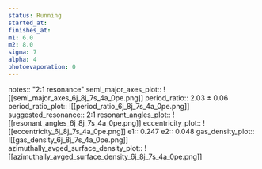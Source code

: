 ```yaml
---
status: Running
started_at:
finishes_at:
m1: 6.0
m2: 8.0
sigma: 7
alpha: 4
photoevaporation: 0
---
```


notes:: "2:1 resonance"
semi_major_axes_plot:: ![[semi_major_axes_6j_8j_7s_4a_0pe.png]]
period_ratio:: 2.03 ± 0.06
period_ratio_plot:: ![[period_ratio_6j_8j_7s_4a_0pe.png]]
suggested_resonance:: 2:1
resonant_angles_plot:: ![[resonant_angles_6j_8j_7s_4a_0pe.png]]
eccentricity_plot:: ![[eccentricity_6j_8j_7s_4a_0pe.png]]
e1:: 0.247
e2:: 0.048
gas_density_plot:: ![[gas_density_6j_8j_7s_4a_0pe.png]]
azimuthally_avged_surface_density_plot:: ![[azimuthally_avged_surface_density_6j_8j_7s_4a_0pe.png]]
